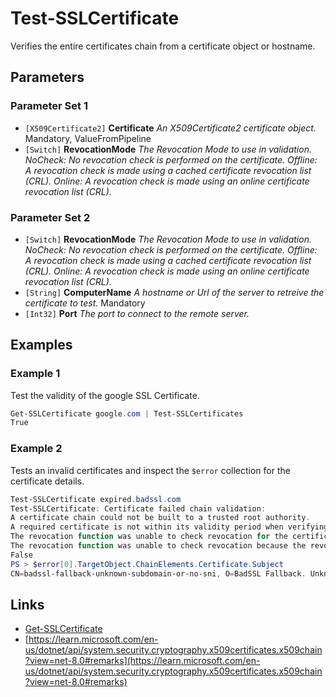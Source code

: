 # Test-SSLCertificate

Verifies the entire certificates chain from a certificate object or hostname.

## Parameters

### Parameter Set 1

- `[X509Certificate2]` **Certificate** _An X509Certificate2 certificate object._ Mandatory, ValueFromPipeline
- `[Switch]` **RevocationMode** _The Revocation Mode to use in validation.
NoCheck: No revocation check is performed on the certificate.
Offline: A revocation check is made using a cached certificate revocation list (CRL).
Online: A revocation check is made using an online certificate revocation list (CRL)._ 

### Parameter Set 2

- `[Switch]` **RevocationMode** _The Revocation Mode to use in validation.
NoCheck: No revocation check is performed on the certificate.
Offline: A revocation check is made using a cached certificate revocation list (CRL).
Online: A revocation check is made using an online certificate revocation list (CRL)._ 
- `[String]` **ComputerName** _A hostname or Url of the server to retreive the certificate to test._ Mandatory
- `[Int32]` **Port** _The port to connect to the remote server._ 

## Examples

### Example 1

Test the validity of the google SSL Certificate.

```powershell
Get-SSLCertificate google.com | Test-SSLCertificates
True
```
### Example 2

Tests an invalid certificates and inspect the `$error` collection for the certificate details.

```powershell
Test-SSLCertificate expired.badssl.com
Test-SSLCertificate: Certificate failed chain validation:
A certificate chain could not be built to a trusted root authority.
A required certificate is not within its validity period when verifying against the current system clock or the timestamp in the signed file.
The revocation function was unable to check revocation for the certificate.
The revocation function was unable to check revocation because the revocation server was offline.
False
PS > $error[0].TargetObject.ChainElements.Certificate.Subject
CN=badssl-fallback-unknown-subdomain-or-no-sni, O=BadSSL Fallback. Unknown subdomain or no SNI., L=San Francisco, S=California, C=US
```

## Links

- [Get-SSLCertificate](Get-SSLCertificate.md)
- [https://learn.microsoft.com/en-us/dotnet/api/system.security.cryptography.x509certificates.x509chain?view=net-8.0#remarks](https://learn.microsoft.com/en-us/dotnet/api/system.security.cryptography.x509certificates.x509chain?view=net-8.0#remarks)
